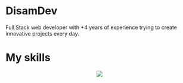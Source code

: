 # DisamDev

<p>
   <p>Full Stack web developer with +4 years of experience trying to create innovative projects every day.</p>
</p>
      
# My skills

<p align="center">
<img src="https://skillicons.dev/icons?i=html,css,js,react,nodejs,nextjs,astro,express,python,supabase,firebase,mongo,tailwind,bootstrap,git,markdown,cloudflare,github&theme=dark"/>
</p>

